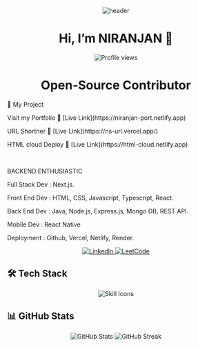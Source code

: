 <p align="center">
  <img src="https://capsule-render.vercel.app/api?text=%20%20Stoic&animation=fadeIn&type=waving&color=0:FF0000,100:800000&fontColor=FFFFFF&height=120" alt="header"/>
</p>


<h1 align="center">Hi, I’m NIRANJAN 👋</h1>

<p align="center">
  <img src="https://komarev.com/ghpvc/?username=niranjan20rc&style=flat-square&color=blue" alt="Profile views"/>
</p>


<h1 align="center">
  Open‑Source Contributor
</h1>
<p></p>

🚀 My Project

<p>
 Visit my Portfolio  
🔗 [Live Link](https://niranjan-port.netlify.app)
</p>


<p>
 URL Shortner 
🔗 [Live Link](https://ns-url.vercel.app/)
</p>

<p>
 HTML cloud Deploy  
🔗 [Live Link](https://html-cloud.netlify.app)
</p>
<br/>

<p>BACKEND ENTHUSIASTIC</p> 
<p>Full Stack Dev : Next.js.</p>
<p>Front End Dev  : HTML, CSS, Javascript, Typescript, React.</p>
<p>Back End Dev   : Java, Node.js, Express.js, Mongo DB, REST API.</p>
<p>Mobile Dev     : React Native</p>
<p>Deployment     : Github, Vercel, Netlify, Render.</p>

<p align="center">
  <a href="https://www.linkedin.com/in/niranjan-cse/" target="_blank">
    <img src="https://img.shields.io/badge/LinkedIn-Connect-blue?logo=linkedin&style=for-the-badge" alt="LinkedIn"/>
  </a>
  <a href="https://leetcode.com/u/niranjancse2023/" target="_blank">
    <img src="https://img.shields.io/badge/LeetCode-Visit-orange?logo=leetcode&style=for-the-badge" alt="LeetCode"/>
  </a>
</p>

## 🛠 Tech Stack

<p align="center">
  <img src="https://skillicons.dev/icons?i=java,html,css,js,ts,react,nodejs,express,mongodb,nextjs,netlify,vercel&theme=light" alt="Skill Icons"/>
</p>

## 📊 GitHub Stats

<p align="center">
  <img src="https://github-readme-stats.vercel.app/api?username=niranjan20rc&show_icons=true&theme=radical" alt="GitHub Stats"/>
  <img src="https://github-readme-streak-stats.herokuapp.com/?user=niranjan20rc&theme=radical" alt="GitHub Streak"/>
</p>
